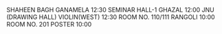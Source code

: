 SHAHEEN BAGH
GANAMELA 
12:30
SEMINAR HALL-1
GHAZAL
12:00
JNU (DRAWING HALL)
VIOLIN(WEST) 
12:30
ROOM NO. 110/111
RANGOLI 
10:00
ROOM NO. 201
POSTER
10:00